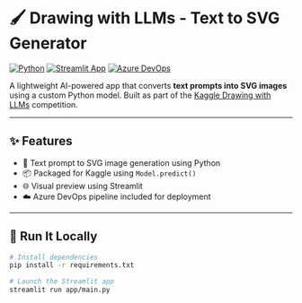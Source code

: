 # 🖌️ Drawing with LLMs - Text to SVG Generator

[![Python](https://img.shields.io/badge/Python-3.10-blue?logo=python)](https://www.python.org/)
[![Streamlit App](https://img.shields.io/badge/Demo-Coming%20Soon-orange?logo=streamlit)](#)
[![Azure DevOps](https://img.shields.io/badge/Azure-CI%2FCD-blue?logo=azuredevops)](#)

A lightweight AI-powered app that converts **text prompts into SVG images** using a custom Python model. Built as part of the [Kaggle Drawing with LLMs](https://www.kaggle.com/competitions/drawing-with-llms) competition.

---

## ✨ Features

- 🧠 Text prompt to SVG image generation using Python
- 📦 Packaged for Kaggle using `Model.predict()`
- 🌐 Visual preview using Streamlit
- ☁️ Azure DevOps pipeline included for deployment

---

## 🚀 Run It Locally

```bash
# Install dependencies
pip install -r requirements.txt

# Launch the Streamlit app
streamlit run app/main.py
